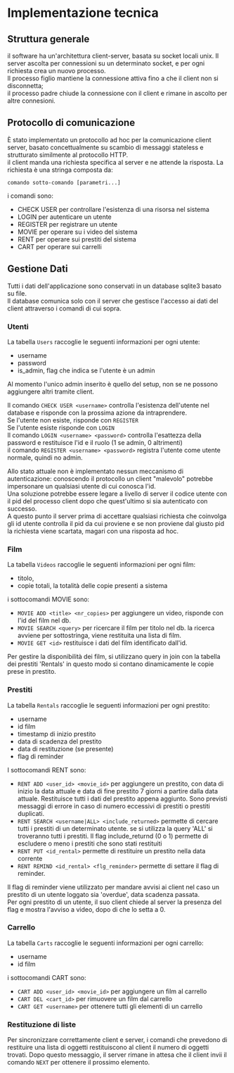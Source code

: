 
# Implementazione tecnica
## Struttura generale
il software ha un'architettura client-server, basata su socket locali unix.
Il server ascolta per connessioni su un determinato socket, e per ogni richiesta crea un nuovo processo.\
Il processo figlio mantiene la connessione attiva fino a che il client non si disconnetta;\
il processo padre chiude la connessione con il client e rimane in ascolto per altre connesioni.

## Protocollo di comunicazione 
È stato implementato un protocollo ad hoc per la comunicazione client server, basato concettualmente su scambio di messaggi stateless e strutturato similmente al protocollo HTTP.\
il client manda una richiesta specifica al server e ne attende la risposta.
La richiesta è una stringa composta da:
```
comando sotto-comando [parametri...]
```
i comandi sono:
- CHECK USER per controllare l'esistenza di una risorsa nel sistema
- LOGIN per autenticare un utente
- REGISTER per registrare un utente
- MOVIE per operare su i video del sistema
- RENT per operare sui prestiti del sistema 
- CART per operare sui carrelli

## Gestione Dati
Tutti i dati dell'applicazione sono conservati in un database sqlite3 basato su file.\
Il database comunica solo con il server che gestisce l'accesso ai dati del client attraverso i comandi di cui sopra.
### Utenti
La tabella `Users` raccoglie le seguenti informazioni per ogni utente:
- username
- password
- is_admin, flag che indica se l'utente è un admin

Al momento l'unico admin inserito è quello del setup, non se ne possono aggiungere altri tramite client.

Il comando `CHECK USER <username>` controlla l'esistenza dell'utente nel database e risponde con la prossima azione da intraprendere.\
Se l'utente non esiste, risponde con `REGISTER`\
Se l'utente esiste risponde con `LOGIN`\
Il comando `LOGIN <username> <password>` controlla l'esattezza della password e restituisce l'id e il ruolo (1 se admin, 0 altrimenti)\
il comando `REGISTER <username> <password>` registra l'utente come utente normale, quindi no admin.

Allo stato attuale non è implementato nessun meccanismo di autenticazione: conoscendo il protocollo un client "malevolo" potrebbe impersonare un qualsiasi utente di cui conosca l'id.\
Una soluzione potrebbe essere legare a livello di server il codice utente con il pid del processo client dopo che quest'ultimo si sia autenticato con successo.\
A questo punto il server prima di accettare qualsiasi richiesta che coinvolga gli id utente controlla il pid da cui proviene e se non proviene dal giusto pid la richiesta viene scartata, magari con una risposta ad hoc.

### Film
La tabella `Videos` raccoglie le seguenti informazioni per ogni film:
- titolo,
- copie totali, la totalità delle copie presenti a sistema

i sottocomandi MOVIE sono:
- `MOVIE ADD <title> <nr_copies>` per aggiungere un video, risponde con l'id del film nel db. 
- `MOVIE SEARCH <query>` per ricercare il film per titolo nel db. la ricerca avviene per sottostringa, viene restituita una lista di film.
- `MOVIE GET <id>` restituisce i dati del film identificato dall'id.

Per gestire la disponibilità dei film, si utilizzano query in join con la tabella dei prestiti 'Rentals' in questo modo si contano dinamicamente le copie prese in prestito.

### Prestiti
La tabella `Rentals` raccoglie le seguenti informazioni per ogni prestito:
- username
- id film
- timestamp di inizio prestito
- data di scadenza del prestito
- data di restituzione (se presente)
- flag di reminder

I sottocomandi RENT sono:
- `RENT ADD <user_id> <movie_id>` per aggiungere un prestito, con data di inizio la data attuale e data di fine prestito 7 giorni a partire dalla data attuale. Restituisce tutti i dati del prestito appena aggiunto. Sono previsti messaggi di errore in caso di numero eccessivi di prestiti o prestiti duplicati.
- `RENT SEARCH <username|ALL> <include_returned>` permette di cercare tutti i prestiti di un determinato utente. se si utilizza la query 'ALL' si troveranno tutti i prestiti. Il flag include_returnd (0 o 1) permette di escludere o meno i prestiti che sono stati restituiti
- `RENT PUT <id_rental>` permette di restituire un prestito nella data corrente
- `RENT REMIND <id_rental> <flg_reminder>` permette di settare il flag di reminder.

Il flag di reminder viene utilizzato per mandare avvisi ai client nel caso un prestito di un utente loggato sia 'overdue', data scadenza passata.\
Per ogni prestito di un utente, il suo client chiede al server la presenza del flag e mostra l'avviso a video, dopo di che lo setta a 0.


### Carrello
La tabella `Carts` raccoglie le seguenti informazioni per ogni carrello:
- username
- id film

i sottocomandi CART sono:
- `CART ADD <user_id> <movie_id>` per aggiungere un film al carrello
- `CART DEL <cart_id>` per rimuovere un film dal carrello
- `CART GET <username>` per ottenere tutti gli elementi di un carrello

### Restituzione di liste
Per sincronizzare correttamente client e server, i comandi che prevedono di restituire una lista di oggetti restituiscono al client il numero di oggetti trovati.
Dopo questo messaggio, il server rimane in attesa che il client invii il comando `NEXT` per ottenere il prossimo elemento.